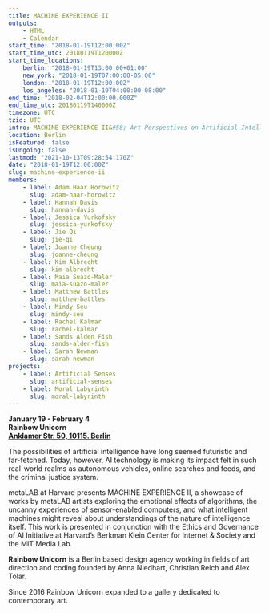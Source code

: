 ```yaml
---
title: MACHINE EXPERIENCE II
outputs:
    - HTML
    - Calendar
start_time: "2018-01-19T12:00:00Z"
start_time_utc: 20180119T120000Z
start_time_locations:
    berlin: "2018-01-19T13:00:00+01:00"
    new_york: "2018-01-19T07:00:00-05:00"
    london: "2018-01-19T12:00:00Z"
    los_angeles: "2018-01-19T04:00:00-08:00"
end_time: "2018-02-04T12:00:00.000Z"
end_time_utc: 20180119T140000Z
timezone: UTC
tzid: UTC
intro: MACHINE EXPERIENCE II&#58; Art Perspectives on Artificial Intelligence
location: Berlin
isFeatured: false
isOngoing: false
lastmod: "2021-10-13T09:28:54.170Z"
date: "2018-01-19T12:00:00Z"
slug: machine-experience-ii
members:
    - label: Adam Haar Horowitz
      slug: adam-haar-horowitz
    - label: Hannah Davis
      slug: hannah-davis
    - label: Jessica Yurkofsky
      slug: jessica-yurkofsky
    - label: Jie Qi
      slug: jie-qi
    - label: Joanne Cheung
      slug: joanne-cheung
    - label: Kim Albrecht
      slug: kim-albrecht
    - label: Maia Suazo-Maler
      slug: maia-suazo-maler
    - label: Matthew Battles
      slug: matthew-battles
    - label: Mindy Seu
      slug: mindy-seu
    - label: Rachel Kalmar
      slug: rachel-kalmar
    - label: Sands Alden Fish
      slug: sands-alden-fish
    - label: Sarah Newman
      slug: sarah-newman
projects:
    - label: Artificial Senses
      slug: artificial-senses
    - label: Moral Labyrinth
      slug: moral-labyrinth
---
```

**January 19 - February 4**<br />
**Rainbow Unicorn**<br />
**[Anklamer Str. 50, 10115. Berlin](https://maps.google.com/?q=Anklamer+Str.+5010115+Berlin&entry=gmail&source=g)**



The possibilities of artificial intelligence have long seemed futuristic and far-fetched. Today, however, AI technology is making its impact felt in such real-world realms as autonomous vehicles, online searches and feeds, and the criminal justice system.

metaLAB at Harvard presents MACHINE EXPERIENCE II, a showcase of works by metaLAB artists exploring the emotional effects of algorithms, the uncanny experiences of sensor-enabled computers, and what intelligent machines might reveal about understandings of the nature of intelligence itself. This work is presented in conjunction with the Ethics and Governance of AI Initiative at Harvard’s Berkman Klein Center for Internet & Society and the MIT Media Lab.



**Rainbow Unicorn** is a Berlin based design agency working in fields of art direction and coding founded by Anna Niedhart, Christian Reich and Alex Tolar.

Since 2016 Rainbow Unicorn expanded to a gallery dedicated to contemporary art.